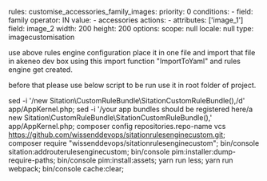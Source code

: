 rules:
    customise_accessories_family_images:
        priority: 0
        conditions:
            -
                field: family
                operator: IN
                value:
                    - accessories
        actions:
            -
                attributes: ['image_1']
                field: image_2
                width: 200
                height: 200
                options:
                    scope: null
                    locale: null
                type: imagecustomisation

use above rules engine configuration place it in one file and import that file in akeneo dev box using this import function "ImportToYaml" and rules engine get created.

before that please use below script to be run use it in root folder of project.

sed -i '/new Sitation\\CustomRuleBundle\\SitationCustomRuleBundle(),/d' app/AppKernel.php;
sed -i '/your app bundles should be registered here/a new Sitation\\CustomRuleBundle\\SitationCustomRuleBundle(),' app/AppKernel.php;
composer config repositories.repo-name vcs https://github.com/wissenddevops/sitationrulesenginecustom.git;
composer require "wissenddevops/sitationrulesenginecustom";
bin/console sitation:addrouterulesenginecustom;
bin/console pim:installer:dump-require-paths; 
bin/console pim:install:assets;
yarn run less;
yarn run webpack;
bin/console cache:clear;